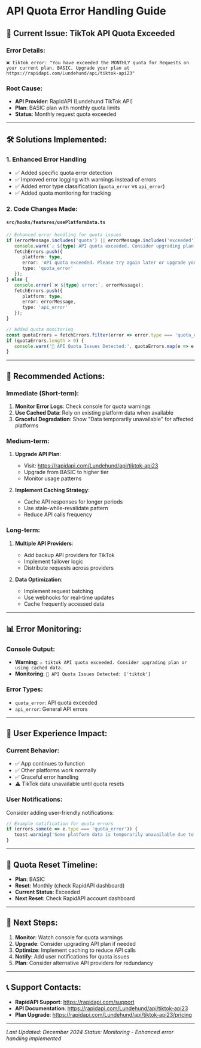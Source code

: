 # API Quota Error Handling Guide

## 🚨 Current Issue: TikTok API Quota Exceeded

### **Error Details:**
```
❌ tiktok error: "You have exceeded the MONTHLY quota for Requests on your current plan, BASIC. Upgrade your plan at https://rapidapi.com/Lundehund/api/tiktok-api23"
```

### **Root Cause:**
- **API Provider**: RapidAPI (Lundehund TikTok API)
- **Plan**: BASIC plan with monthly quota limits
- **Status**: Monthly request quota exceeded

---

## 🛠️ **Solutions Implemented:**

### **1. Enhanced Error Handling**
- ✅ Added specific quota error detection
- ✅ Improved error logging with warnings instead of errors
- ✅ Added error type classification (`quota_error` vs `api_error`)
- ✅ Added quota monitoring for tracking

### **2. Code Changes Made:**

#### **`src/hooks/features/usePlatformData.ts`**
```typescript
// Enhanced error handling for quota issues
if (errorMessage.includes('quota') || errorMessage.includes('exceeded')) {
   console.warn(`⚠️ ${type} API quota exceeded. Consider upgrading plan or using cached data.`);
   fetchErrors.push({
      platform: type,
      error: 'API quota exceeded. Please try again later or upgrade your plan.',
      type: 'quota_error'
   });
} else {
   console.error(`❌ ${type} error:`, errorMessage);
   fetchErrors.push({
      platform: type,
      error: errorMessage,
      type: 'api_error'
   });
}

// Added quota monitoring
const quotaErrors = fetchErrors.filter(error => error.type === 'quota_error');
if (quotaErrors.length > 0) {
   console.warn('🚨 API Quota Issues Detected:', quotaErrors.map(e => e.platform));
}
```

---

## 🎯 **Recommended Actions:**

### **Immediate (Short-term):**
1. **Monitor Error Logs**: Check console for quota warnings
2. **Use Cached Data**: Rely on existing platform data when available
3. **Graceful Degradation**: Show "Data temporarily unavailable" for affected platforms

### **Medium-term:**
1. **Upgrade API Plan**: 
   - Visit: https://rapidapi.com/Lundehund/api/tiktok-api23
   - Upgrade from BASIC to higher tier
   - Monitor usage patterns

2. **Implement Caching Strategy**:
   - Cache API responses for longer periods
   - Use stale-while-revalidate pattern
   - Reduce API calls frequency

### **Long-term:**
1. **Multiple API Providers**: 
   - Add backup API providers for TikTok
   - Implement failover logic
   - Distribute requests across providers

2. **Data Optimization**:
   - Implement request batching
   - Use webhooks for real-time updates
   - Cache frequently accessed data

---

## 📊 **Error Monitoring:**

### **Console Output:**
- **Warning**: `⚠️ tiktok API quota exceeded. Consider upgrading plan or using cached data.`
- **Monitoring**: `🚨 API Quota Issues Detected: ['tiktok']`

### **Error Types:**
- `quota_error`: API quota exceeded
- `api_error`: General API errors

---

## 🔧 **User Experience Impact:**

### **Current Behavior:**
- ✅ App continues to function
- ✅ Other platforms work normally
- ✅ Graceful error handling
- ⚠️ TikTok data unavailable until quota resets

### **User Notifications:**
Consider adding user-friendly notifications:
```typescript
// Example notification for quota errors
if (errors.some(e => e.type === 'quota_error')) {
   toast.warning('Some platform data is temporarily unavailable due to API limits. Please try again later.');
}
```

---

## 📅 **Quota Reset Timeline:**
- **Plan**: BASIC
- **Reset**: Monthly (check RapidAPI dashboard)
- **Current Status**: Exceeded
- **Next Reset**: Check RapidAPI account dashboard

---

## 🚀 **Next Steps:**

1. **Monitor**: Watch console for quota warnings
2. **Upgrade**: Consider upgrading API plan if needed
3. **Optimize**: Implement caching to reduce API calls
4. **Notify**: Add user notifications for quota issues
5. **Plan**: Consider alternative API providers for redundancy

---

## 📞 **Support Contacts:**
- **RapidAPI Support**: https://rapidapi.com/support
- **API Documentation**: https://rapidapi.com/Lundehund/api/tiktok-api23
- **Plan Upgrade**: https://rapidapi.com/Lundehund/api/tiktok-api23/pricing

---

*Last Updated: December 2024*
*Status: Monitoring - Enhanced error handling implemented*
